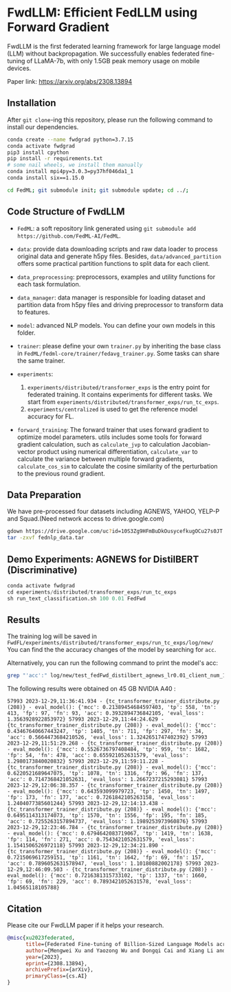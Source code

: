 # FwdLLM: Efficient FedLLM using Forward Gradient

FwdLLM is the first federated learning framework for large language model (LLM) without backpropagation.
We successfully enables federated fine-tuning of LLaMA-7b, with only 1.5GB peak memory usage on mobile devices.

Paper link: https://arxiv.org/abs/2308.13894

<!-- ## TODO:
- [ ] 如果环境不好装的话，提供docker
- [ ] future work: 补充llama的实验代码 -->

## Installation
<!-- http://doc.fedml.ai/#/installation -->
After `git clone`-ing this repository, please run the following command to install our dependencies.

```bash
conda create --name fwdgrad python=3.7.15
conda activate fwdgrad
pip3 install cpython
pip install -r requirements.txt
# some nail wheels, we install them manually
conda install mpi4py=3.0.3=py37hf046da1_1
conda install six==1.15.0

cd FedML; git submodule init; git submodule update; cd ../; 
```

## Code Structure of FwdLLM

- `FedML`: a soft repository link generated using `git submodule add https://github.com/FedML-AI/FedML`.

- `data`: provide data downloading scripts and raw data loader to process original data and generate h5py files. Besides, `data/advanced_partition` offers some practical partition functions to split data for each client.

- `data_preprocessing`: preprocessors, examples and utility functions for each task formulation.

- `data_manager`: data manager is responsible for loading dataset and partition data from h5py files and driving preprocessor to transform data to features.

- `model`: advanced NLP models. You can define your own models in this folder.

- `trainer`: please define your own `trainer.py` by inheriting the base class in `FedML/fedml-core/trainer/fedavg_trainer.py`.
Some tasks can share the same trainer.

- `experiments`: 
    1. `experiments/distributed/transformer_exps` is the entry point for federated training. It contains experiments for different tasks. We start from `experiments/distributed/transformer_exps/run_tc_exps`.
    2. `experiments/centralized` is used to get the reference model accuracy for FL. 

- `forward_training`: The forward trainer that uses forward gradient to optimize model parameters. utils includes some tools for forward gradient calculation, such as `calculate_jvp` to calculation Jacobian-vector product using numerical differentiation, `calculate_var` to calculate the variance between multiple forward gradients, `calculate_cos_sim` to calculate the cosine similarity of the perturbation to the previous round gradient.

## Data Preparation
We have pre-processed four datasets including AGNEWS, YAHOO, YELP-P and Squad.(Need network access to drive.google.com)
```bash
gdown https://drive.google.com/uc?id=10S3Zg9HFmBuDkOusycefkugOCu27s0JT
tar -zxvf fednlp_data.tar
```

## Demo Experiments: AGNEWS for DistilBERT (Discriminative)
<!-- ## 前向梯度实验，模型: DistilBERT, 数据集: AGNEWS。 -->
```python
conda activate fwdgrad
cd experiments/distributed/transformer_exps/run_tc_exps
sh run_text_classification.sh 100 0.01 FedFwd
```

## Results
The training log will be saved in `FwdFL/experiments/distributed/transformer_exps/run_tc_exps/log/new/`
You can find the the accuracy changes of the model by searching for `acc`.

Alternatively, you can run the following command to print the model's acc:
```bash
grep "'acc':" log/new/test_fedFwd_distilbert_agnews_lr0.01_client_num_100_numerical.log
```
The following results were obtained on 45 GB NVIDIA A40 :

`57993 2023-12-29,11:36:41.934 - {tc_transformer_trainer_distribute.py (208)} - eval_model(): {'mcc': 0.21389454684597403, 'tp': 558, 'tn': 413, 'fp': 97, 'fn': 93, 'acc': 0.3932894736842105, 'eval_loss': 1.3563928922853972}
57993 2023-12-29,11:44:24.629 - {tc_transformer_trainer_distribute.py (208)} - eval_model(): {'mcc': 0.43467640667443247, 'tp': 1405, 'tn': 711, 'fp': 297, 'fn': 34, 'acc': 0.5664473684210526, 'eval_loss': 1.3242651747402392}
57993 2023-12-29,11:51:29.268 - {tc_transformer_trainer_distribute.py (208)} - eval_model(): {'mcc': 0.5526736797408484, 'tp': 959, 'tn': 1682, 'fp': 54, 'fn': 478, 'acc': 0.655921052631579, 'eval_loss': 1.2980173840020832}
57993 2023-12-29,11:59:11.228 - {tc_transformer_trainer_distribute.py (208)} - eval_model(): {'mcc': 0.6220521689647075, 'tp': 1078, 'tn': 1316, 'fp': 96, 'fn': 137, 'acc': 0.7147368421052631, 'eval_loss': 1.2667237215293081}
57993 2023-12-29,12:06:38.357 - {tc_transformer_trainer_distribute.py (208)} - eval_model(): {'mcc': 0.643593099979723, 'tp': 1450, 'tn': 1497, 'fp': 173, 'fn': 177, 'acc': 0.7261842105263158, 'eval_loss': 1.2404077385601244}
57993 2023-12-29,12:14:13.438 - {tc_transformer_trainer_distribute.py (208)} - eval_model(): {'mcc': 0.6495114313174073, 'tp': 1570, 'tn': 1556, 'fp': 195, 'fn': 185, 'acc': 0.7255263157894737, 'eval_loss': 1.1989253973960876}
57993 2023-12-29,12:23:46.784 - {tc_transformer_trainer_distribute.py (208)} - eval_model(): {'mcc': 0.6794642083719067, 'tp': 1419, 'tn': 1638, 'fp': 114, 'fn': 271, 'acc': 0.7543421052631579, 'eval_loss': 1.1541506526972118}
57993 2023-12-29,12:34:21.890 - {tc_transformer_trainer_distribute.py (208)} - eval_model(): {'mcc': 0.7215069617259151, 'tp': 1161, 'tn': 1642, 'fp': 69, 'fn': 157, 'acc': 0.7896052631578947, 'eval_loss': 1.10180882002178}
57993 2023-12-29,12:46:09.503 - {tc_transformer_trainer_distribute.py (208)} - eval_model(): {'mcc': 0.7216381315733102, 'tp': 1337, 'tn': 1660, 'fp': 69, 'fn': 229, 'acc': 0.7893421052631578, 'eval_loss': 1.04565118105788}`

<!-- ## Demo Experiments: LLaMA for Squad (Generative)

**TODO**: add the code for LLaMA-7b
### Training
```python
```

### Evaluation（给别人我们训好的checkpoint）
```python
``` -->


## Citation
Please cite our FwdLLM paper if it helps your research.
```bib
@misc{xu2023federated,
      title={Federated Fine-tuning of Billion-Sized Language Models across Mobile Devices}, 
      author={Mengwei Xu and Yaozong Wu and Dongqi Cai and Xiang Li and Shangguang Wang},
      year={2023},
      eprint={2308.13894},
      archivePrefix={arXiv},
      primaryClass={cs.AI}
}
```
